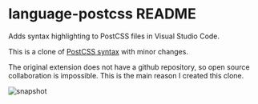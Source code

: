 # language-postcss README

Adds syntax highlighting to PostCSS files in Visual Studio Code.

This is a clone of [PostCSS syntax](https://marketplace.visualstudio.com/items?itemName=ricard.PostCSS) with minor changes.

The original extension does not have a github repository, so open source collaboration is impossible. This is the main reason I created this clone.

![snapshot](https://raw.githubusercontent.com/cpylua/vscode-language-postcss/master/postcss-snapshot.png)